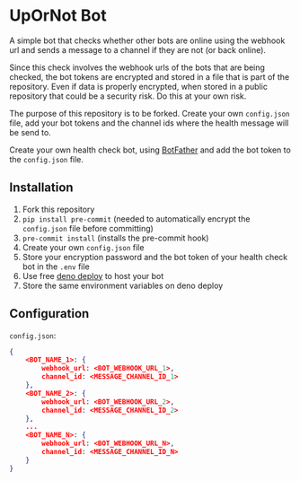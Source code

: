 # UpOrNot Bot

A simple bot that checks whether other bots are online using the webhook url and sends a message to a channel if they are not (or back online).

Since this check involves the webhook urls of the bots that are being checked, the bot tokens are encrypted and stored in a file that is part of the repository. Even if data is properly encrypted, when stored in a public repository that could be a security risk. Do this at your own risk.

The purpose of this repository is to be forked. Create your own `config.json` file, add your bot tokens and the channel ids where the health message will be send to.

Create your own health check bot, using [BotFather](https://t.me/botfather) and add the bot token to the `config.json` file.

## Installation

1. Fork this repository
2. `pip install pre-commit` (needed to automatically encrypt the `config.json` file before committing)
3. `pre-commit install` (installs the pre-commit hook)
4. Create your own `config.json` file
5. Store your encryption password and the bot token of your health check bot in the `.env` file
6. Use free [deno deploy](https://docs.deno.com/deploy/manual/) to host your bot
7. Store the same environment variables on deno deploy

## Configuration

`config.json`:

```json
{
    <BOT_NAME_1>: {
        webhook_url: <BOT_WEBHOOK_URL_1>,
        channel_id: <MESSAGE_CHANNEL_ID_1>
    },
    <BOT_NAME_2>: {
        webhook_url: <BOT_WEBHOOK_URL_2>,
        channel_id: <MESSAGE_CHANNEL_ID_2>
    },
    ...
    <BOT_NAME_N>: {
        webhook_url: <BOT_WEBHOOK_URL_N>,
        channel_id: <MESSAGE_CHANNEL_ID_N>
    }
}
```
